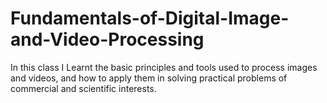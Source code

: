 # Fundamentals-of-Digital-Image-and-Video-Processing
In this class I Learnt the basic principles and tools used to process images and videos, and how to apply them in solving practical problems of commercial and scientific interests.
